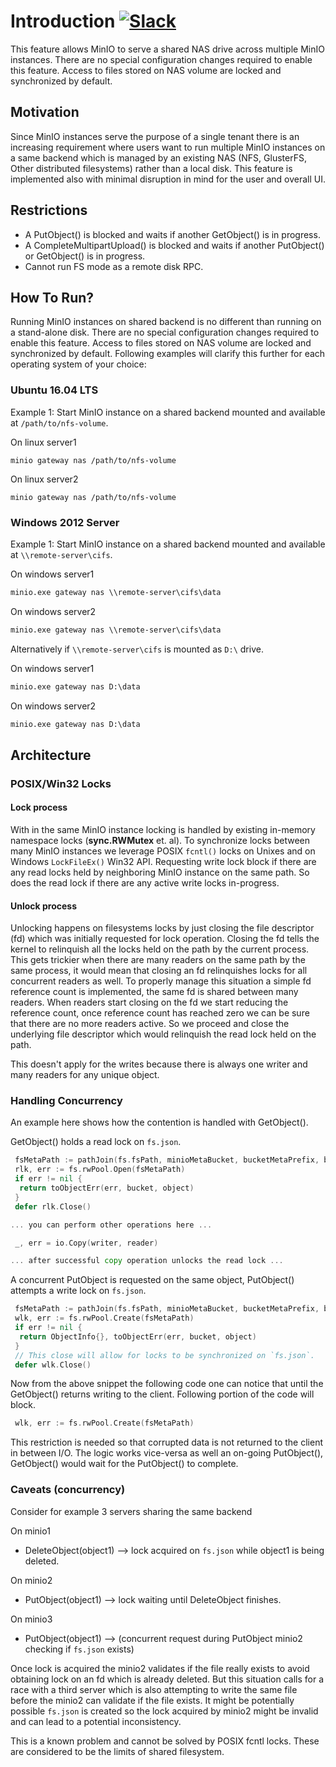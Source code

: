 # Introduction [![Slack](https://slack.min.io/slack?type=svg)](https://slack.min.io)

This feature allows MinIO to serve a shared NAS drive across multiple MinIO instances. There are no special configuration changes required to enable this feature. Access to files stored on NAS volume are locked and synchronized by default.

## Motivation

Since MinIO instances serve the purpose of a single tenant there is an increasing requirement where users want to run multiple MinIO instances on a same backend which is managed by an existing NAS (NFS, GlusterFS, Other distributed filesystems) rather than a local disk. This feature is implemented also with minimal disruption in mind for the user and overall UI.

## Restrictions

* A PutObject() is blocked and waits if another GetObject() is in progress.
* A CompleteMultipartUpload() is blocked and waits if another PutObject() or GetObject() is in progress.
* Cannot run FS mode as a remote disk RPC.

## How To Run?

Running MinIO instances on shared backend is no different than running on a stand-alone disk. There are no special configuration changes required to enable this feature. Access to files stored on NAS volume are locked and synchronized by default. Following examples will clarify this further for each operating system of your choice:

### Ubuntu 16.04 LTS

Example 1: Start MinIO instance on a shared backend mounted and available at `/path/to/nfs-volume`.

On linux server1

```shell
minio gateway nas /path/to/nfs-volume
```

On linux server2

```shell
minio gateway nas /path/to/nfs-volume
```

### Windows 2012 Server

Example 1: Start MinIO instance on a shared backend mounted and available at `\\remote-server\cifs`.

On windows server1

```cmd
minio.exe gateway nas \\remote-server\cifs\data
```

On windows server2

```cmd
minio.exe gateway nas \\remote-server\cifs\data
```

Alternatively if `\\remote-server\cifs` is mounted as `D:\` drive.

On windows server1

```cmd
minio.exe gateway nas D:\data
```

On windows server2

```cmd
minio.exe gateway nas D:\data
```

## Architecture

### POSIX/Win32 Locks

#### Lock process

With in the same MinIO instance locking is handled by existing in-memory namespace locks (**sync.RWMutex** et. al).  To synchronize locks between many MinIO instances we leverage POSIX `fcntl()` locks on Unixes and on Windows `LockFileEx()` Win32 API. Requesting write lock block if there are any read locks held by neighboring MinIO instance on the same path. So does the read lock if there are any active write locks in-progress.

#### Unlock process

Unlocking happens on filesystems locks by just closing the file descriptor (fd) which was initially requested for lock operation. Closing the fd tells the kernel to relinquish all the locks held on the path by the current process. This gets trickier when there are many readers on the same path by the same process, it would mean that closing an fd relinquishes locks for all concurrent readers as well. To properly manage this situation a simple fd reference count is implemented, the same fd is shared between many readers. When readers start closing on the fd we start reducing the reference count, once reference count has reached zero we can be sure that there are no more readers active. So we proceed and close the underlying file descriptor which would relinquish the read lock held on the path.

This doesn't apply for the writes because there is always one writer and many readers for any unique object.

### Handling Concurrency

An example here shows how the contention is handled with GetObject().

GetObject() holds a read lock on `fs.json`.

```go
 fsMetaPath := pathJoin(fs.fsPath, minioMetaBucket, bucketMetaPrefix, bucket, object, fsMetaJSONFile)
 rlk, err := fs.rwPool.Open(fsMetaPath)
 if err != nil {
  return toObjectErr(err, bucket, object)
 }
 defer rlk.Close()

... you can perform other operations here ...

 _, err = io.Copy(writer, reader)

... after successful copy operation unlocks the read lock ...
```

A concurrent PutObject is requested on the same object, PutObject() attempts a write lock on `fs.json`.

```go
 fsMetaPath := pathJoin(fs.fsPath, minioMetaBucket, bucketMetaPrefix, bucket, object, fsMetaJSONFile)
 wlk, err := fs.rwPool.Create(fsMetaPath)
 if err != nil {
  return ObjectInfo{}, toObjectErr(err, bucket, object)
 }
 // This close will allow for locks to be synchronized on `fs.json`.
 defer wlk.Close()
```

Now from the above snippet the following code one can notice that until the GetObject() returns writing to the client. Following portion of the code will block.

```go
 wlk, err := fs.rwPool.Create(fsMetaPath)
```

This restriction is needed so that corrupted data is not returned to the client in between I/O. The logic works vice-versa as well an on-going PutObject(), GetObject() would wait for the PutObject() to complete.

### Caveats (concurrency)

Consider for example 3 servers sharing the same backend

On minio1

* DeleteObject(object1) --> lock acquired on `fs.json` while object1 is being deleted.

On minio2

* PutObject(object1) --> lock waiting until DeleteObject finishes.

On minio3

* PutObject(object1) --> (concurrent request during PutObject minio2 checking if `fs.json` exists)

Once lock is acquired the minio2 validates if the file really exists to avoid obtaining lock on an fd which is already deleted. But this situation calls for a race with a third server which is also attempting to write the same file before the minio2 can validate if the file exists. It might be potentially possible `fs.json` is created so the lock acquired by minio2 might be invalid and can lead to a potential inconsistency.

This is a known problem and cannot be solved by POSIX fcntl locks. These are considered to be the limits of shared filesystem.
